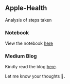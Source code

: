 ## Apple-Health
Analysis of steps taken

### Notebook
View the notebook [here](https://nbviewer.jupyter.org/github/sank3t/Apple-Health/blob/main/Health%20Data%20Analysis.ipynb)

### Medium Blog
Kindly read the blog [here](https://sanketsharma2196.medium.com/pandemic-and-the-step-count-data-storytelling-cc1a51ef22b).

Let me know your thoughts 🙂.
